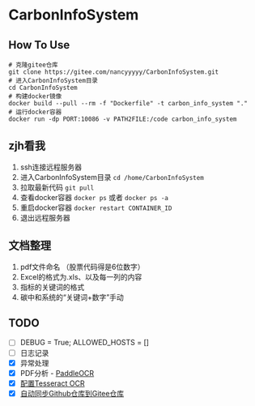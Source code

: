 # CarbonInfoSystem

## How To Use
```
# 克隆gitee仓库
git clone https://gitee.com/nancyyyyy/CarbonInfoSystem.git
# 进入CarbonInfoSystem目录
cd CarbonInfoSystem
# 构建docker镜像
docker build --pull --rm -f "Dockerfile" -t carbon_info_system "." 
# 运行docker容器
docker run -dp PORT:10086 -v PATH2FILE:/code carbon_info_system
```

## zjh看我
1. ssh连接远程服务器
2. 进入CarbonInfoSystem目录
`cd /home/CarbonInfoSystem`
3. 拉取最新代码
`git pull`
3. 查看docker容器
`docker ps` 或者 `docker ps -a`
4. 重启docker容器
`docker restart CONTAINER_ID`
5. 退出远程服务器

## 文档整理
1. pdf文件命名 （股票代码得是6位数字）
2. Excel的格式为.xls、以及每一列的内容
3. 指标的关键词的格式
4. 碳中和系统的“关键词+数字”手动

## TODO
- [ ] DEBUG = True; ALLOWED_HOSTS = []
- [ ] 日志记录
- [x] 异常处理
- [x] PDF分析 - [PaddleOCR](https://github.com/PaddlePaddle/PaddleOCR)
- [x] [配置Tesseract OCR](https://zhuanlan.zhihu.com/p/420259031)
- [x] [自动同步Github仓库到Gitee仓库](https://gyx8899.gitbook.io/blog/share/syncgithubtogitee)